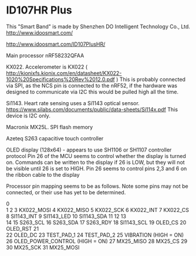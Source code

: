 ID107HR Plus
============

This "Smart Band" is made by  	Shenzhen DO Intelligent Technology Co., Ltd.
http://www.idoosmart.com/

http://www.idoosmart.com/ID107PlusHR/

Main processor nRF58232QFAA

KX022.	Accelerometer is KX022  ( http://kionixfs.kionix.com/en/datasheet/KX022-1020%20Specifications%20Rev%2012.0.pdf )
This is probably connected via SPI, as the NCS pin is connected to the nRF52, if the hardware was designed to 
communicate via I2C this would be pulled high all the time.

Si1143.	Heart rate sensing uses a Si1143 optical sensor. https://www.silabs.com/documents/public/data-sheets/Si114x.pdf
This device is I2C only.

Macronix MX25L. SPI flash memory 

Azeteq S263 capacitive touch controller

OLED display (128x64) - appears to use SH1106 or SH1107 controller protocol
Pin 26 of the MCU seems to control whether the display is turned on.
Commands can be written to the display if 26 is LOW, but they will not be visible until 26 is set to HIGH.
Pin 26 seems to control pins 2,3 and 6 on the ribbon cable to the display


Processor pin mapping seems to be as follows.
Note some pins may not be connected, or their use has yet to be determined.

0	
1
2
3	KX022_MOSI
4	KX022_MISO
5	KX022_SCK
6	KX022_INT
7	KX022_CS
8	SI1143_INT
9	SI1143_LED
10	SI1143_SDA
11
12
13	
14
15	S263_SCL
16	S263_SDA
17	S263_RDY
18	SI1143_SCL
19	OLED_CS
20	OLED_RST
21	
22	OLED_DC
23	TEST_PAD_1 
24	TEST_PAD_2
25	VIBRATION (HIGH = ON)
26	OLED_POWER_CONTROL (HIGH = ON)
27	MX25_MISO
28	MX25_CS
29
30	MX25_SCK
31	MX25_MOSI